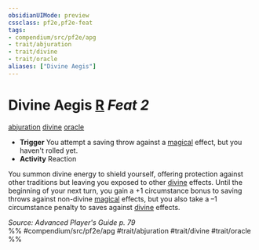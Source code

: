 ```yaml
---
obsidianUIMode: preview
cssclass: pf2e,pf2e-feat
tags:
- compendium/src/pf2e/apg
- trait/abjuration
- trait/divine
- trait/oracle
aliases: ["Divine Aegis"]
---
```

# Divine Aegis  [R](chapter-9-playing-the-game.md#Actions "Reaction") *Feat 2*  
[abjuration](abjuration.md "Abjuration School Trait")  [divine](divine.md "Divine Tradition Trait")  [oracle](Reference/Rules/Traits/oracle-apg.md "Oracle Class Trait")  

- **Trigger** You attempt a saving throw against a [magical](magical.md "Magical Item Trait") effect, but you haven't rolled yet.
- **Activity** Reaction

You summon divine energy to shield yourself, offering protection against other traditions but leaving you exposed to other [divine](divine.md "Divine Tradition Trait") effects. Until the beginning of your next turn, you gain a +1 circumstance bonus to saving throws against non-divine [magical](magical.md "Magical Item Trait") effects, but you also take a –1 circumstance penalty to saves against [divine](divine.md "Divine Tradition Trait") effects.

*Source: Advanced Player's Guide p. 79*  
%% #compendium/src/pf2e/apg #trait/abjuration #trait/divine #trait/oracle %%